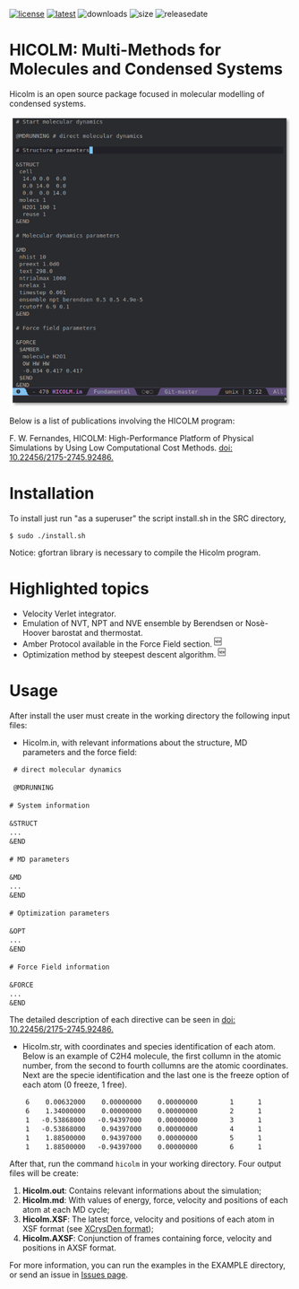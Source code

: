 [![license](https://img.shields.io/github/license/flavianowilliams/HICOLM?style=plastic)](https://github.com/flavianowilliams/HICOLM/blob/master/LICENSE)
[![latest](https://img.shields.io/github/v/release/flavianowilliams/HICOLM?style=plastic)](https://github.com/flavianowilliams/HICOLM/releases/latest)
![downloads](https://img.shields.io/github/downloads/flavianowilliams/HICOLM/total?style=plastic)
![size](https://img.shields.io/github/repo-size/flavianowilliams/HICOLM?color=yellow&style=plastic)
![releasedate](https://img.shields.io/github/release-date-pre/flavianowilliams/HICOLM?color=brown&style=plastic)

# HICOLM: Multi-Methods for Molecules and Condensed Systems

Hicolm is an open source package focused in molecular modelling of condensed systems.

<p align="center">
    <img width=500 height=auto src=DOCS/pictures/input_file.png>
</p>

Below is a list of publications involving the HICOLM program:
<p>F. W. Fernandes, HICOLM: High-Performance Platform of Physical Simulations by Using Low Computational Cost Methods. <a href="https://seer.ufrgs.br/rita/article/view/RITA_VOL26_NR3_90">doi: 10.22456/2175-2745.92486.</a></p>

# Installation

To install just run "as a superuser" the script install.sh in the SRC directory,

```
$ sudo ./install.sh
```

Notice: gfortran library is necessary to compile the Hicolm program.

# Highlighted topics

* Velocity Verlet integrator.
* Emulation of NVT, NPT and NVE ensemble by Berendsen or Nosè-Hoover barostat and thermostat.
* Amber Protocol available in the Force Field section. <sup>:new:</sup>
* Optimization method by steepest descent algorithm. <sup>:new:</sup>

# Usage

After install the user must create in the working directory the following input files:

* Hicolm.in, with relevant informations about the structure, MD parameters and the force field:

```
 # direct molecular dynamics
 
 @MDRUNNING

# System information

&STRUCT    
...
&END

# MD parameters

&MD
...
&END

# Optimization parameters

&OPT
...
&END

# Force Field information

&FORCE
...
&END
```

The detailed description of each directive can be seen in <a href="https://seer.ufrgs.br/rita/article/view/RITA_VOL26_NR3_90">doi: 10.22456/2175-2745.92486.</a></p>

* Hicolm.str, with coordinates and species identification of each atom. Below is an example of C2H4 molecule, the first collumn in the atomic number, from the second to fourth collumns are the atomic coordinates. Next are the specie identification and the last one is the freeze option of each atom (0 freeze, 1 free).

```
    6    0.00632000    0.00000000    0.00000000        1      1
    6    1.34000000    0.00000000    0.00000000        2      1
    1   -0.53868000   -0.94397000    0.00000000        3      1
    1   -0.53868000    0.94397000    0.00000000        4      1
    1    1.88500000    0.94397000    0.00000000        5      1
    1    1.88500000   -0.94397000    0.00000000        6      1
```

After that, run the command `hicolm` in your working directory. Four output files will be create:

1. **Hicolm.out**: Contains relevant informations about the simulation;
2. **Hicolm.md**: With values of energy, force, velocity and positions of each atom at each MD cycle;
3. **Hicolm.XSF**: The latest force, velocity and positions of each atom in XSF format (see [XCrysDen format](http://www.xcrysden.org/doc/XSF.html));
4. **Hicolm.AXSF**: Conjunction of frames containing force, velocity and positions in AXSF format.

For more information, you can run the examples in the EXAMPLE directory, or send an issue in [Issues page](https://github.com/flavianowilliams/HICOLM/issues).